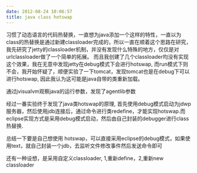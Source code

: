 ```yaml
---
date: 2012-08-24 10:06:57
title: java class hotswap
---
```



<p>
	习惯了动态语言的代码热替换，一直想为java添加一个这样的特性，一直以为class的热替换是通过新建classloader完成的，所以一直在顺着这个思路在研究，我先研究了jetty的classloader机制，并没有发现什么特殊的地方，仅仅是对urlclassloader做了一个简单的拓展。 而且我创建了几个classloader均没有实现这个效果，我在无意中发现jetty在debug模式下会进行hotswap, 而run模式下则不会，我开始怀疑了，顺便实验了一下tomcat，发现tomcat也是在debug下可以进行hotswap, 因此我认为这可能是java自带的类重新加载。
</p>
<p>
	通过jvisualvm观察java的运行参数，发现了agentlib参数
</p>
<p>
	经过一番实验终于发现了java类hotswap的原理, 首先使用debug模式启动为jdwp服务器，然后使用jdb连接后，通过命令进行类redefine，才能实现hotswap.而eclipse实现方式是采用debug模式启动，然后由自己封装的debugger进行class热替换. &nbsp;
</p>
<p>
	总结一下要是自己想使用 hotswap，可以直接采用eclipse的debug模式，如果使用text，就自己封装一个jdb，去监听文件修改事件然后发送命令即可
</p>
<p>
	还有一种设想，是采用自定义classloader, 1,重新define，2,重新new classloader
</p>
<p>
	<br />
</p>
